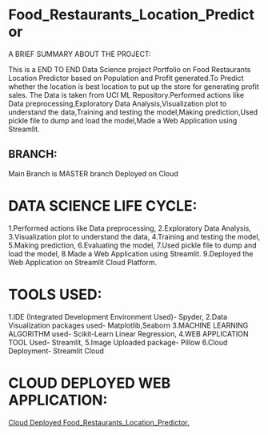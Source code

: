 # Food_Restaurants_Location_Predictor

A BRIEF SUMMARY ABOUT THE PROJECT: 

This is a END TO END Data Science project Portfolio on Food Restaurants Location Predictor based on Population and Profit generated.To Predict whether the location is best location to put up the store for generating profit sales. The Data is taken from UCI ML Repository.Performed actions like Data preprocessing,Exploratory Data Analysis,Visualization plot to understand the data,Training and testing the model,Making prediction,Used pickle file to dump and load the model,Made a Web Application using Streamlit.

BRANCH:
-----------
Main Branch is MASTER branch
Deployed on Cloud

# DATA SCIENCE LIFE CYCLE:
1.Performed actions like Data preprocessing, 2.Exploratory Data Analysis, 3.Visualization plot to understand the data, 4.Training and testing the model, 5.Making prediction, 6.Evaluating the model, 7.Used pickle file to dump and load the model, 8.Made a Web Application using Streamlit. 9.Deployed the Web Application on Streamlit Cloud Platform.

# TOOLS USED:
1.IDE (Integrated Development Environment Used)- Spyder, 2.Data Visualization packages used- Matplotlib,Seaborn 3.MACHINE LEARNING ALGORITHM used- Scikit-Learn Linear Regression, 4.WEB APPLICATION TOOL Used- Streamlit, 5.Image Uploaded package- Pillow 6.Cloud Deployment- Streamlit Cloud

# CLOUD DEPLOYED WEB APPLICATION:
[Cloud Deployed Food_Restaurants_Location_Predictor.](https://akiranraj1995-restaurant-store-location-predictor-app-lov8ow.streamlit.app/) 
